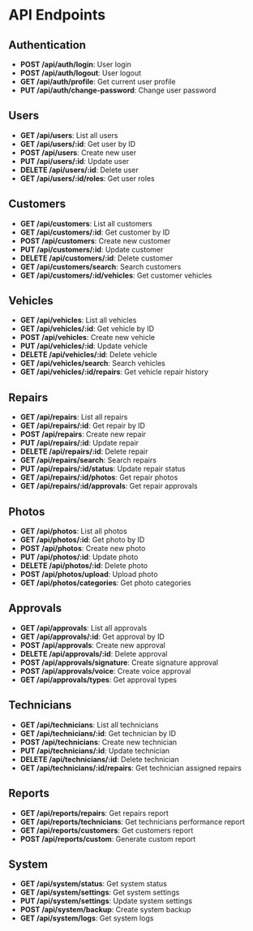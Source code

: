 # API Endpoints

## Authentication
- **POST /api/auth/login**: User login
- **POST /api/auth/logout**: User logout
- **GET /api/auth/profile**: Get current user profile
- **PUT /api/auth/change-password**: Change user password

## Users
- **GET /api/users**: List all users
- **GET /api/users/:id**: Get user by ID
- **POST /api/users**: Create new user
- **PUT /api/users/:id**: Update user
- **DELETE /api/users/:id**: Delete user
- **GET /api/users/:id/roles**: Get user roles

## Customers
- **GET /api/customers**: List all customers
- **GET /api/customers/:id**: Get customer by ID
- **POST /api/customers**: Create new customer
- **PUT /api/customers/:id**: Update customer
- **DELETE /api/customers/:id**: Delete customer
- **GET /api/customers/search**: Search customers
- **GET /api/customers/:id/vehicles**: Get customer vehicles

## Vehicles
- **GET /api/vehicles**: List all vehicles
- **GET /api/vehicles/:id**: Get vehicle by ID
- **POST /api/vehicles**: Create new vehicle
- **PUT /api/vehicles/:id**: Update vehicle
- **DELETE /api/vehicles/:id**: Delete vehicle
- **GET /api/vehicles/search**: Search vehicles
- **GET /api/vehicles/:id/repairs**: Get vehicle repair history

## Repairs
- **GET /api/repairs**: List all repairs
- **GET /api/repairs/:id**: Get repair by ID
- **POST /api/repairs**: Create new repair
- **PUT /api/repairs/:id**: Update repair
- **DELETE /api/repairs/:id**: Delete repair
- **GET /api/repairs/search**: Search repairs
- **PUT /api/repairs/:id/status**: Update repair status
- **GET /api/repairs/:id/photos**: Get repair photos
- **GET /api/repairs/:id/approvals**: Get repair approvals

## Photos
- **GET /api/photos**: List all photos
- **GET /api/photos/:id**: Get photo by ID
- **POST /api/photos**: Create new photo
- **PUT /api/photos/:id**: Update photo
- **DELETE /api/photos/:id**: Delete photo
- **POST /api/photos/upload**: Upload photo
- **GET /api/photos/categories**: Get photo categories

## Approvals
- **GET /api/approvals**: List all approvals
- **GET /api/approvals/:id**: Get approval by ID
- **POST /api/approvals**: Create new approval
- **DELETE /api/approvals/:id**: Delete approval
- **POST /api/approvals/signature**: Create signature approval
- **POST /api/approvals/voice**: Create voice approval
- **GET /api/approvals/types**: Get approval types

## Technicians
- **GET /api/technicians**: List all technicians
- **GET /api/technicians/:id**: Get technician by ID
- **POST /api/technicians**: Create new technician
- **PUT /api/technicians/:id**: Update technician
- **DELETE /api/technicians/:id**: Delete technician
- **GET /api/technicians/:id/repairs**: Get technician assigned repairs

## Reports
- **GET /api/reports/repairs**: Get repairs report
- **GET /api/reports/technicians**: Get technicians performance report
- **GET /api/reports/customers**: Get customers report
- **POST /api/reports/custom**: Generate custom report

## System
- **GET /api/system/status**: Get system status
- **GET /api/system/settings**: Get system settings
- **PUT /api/system/settings**: Update system settings
- **POST /api/system/backup**: Create system backup
- **GET /api/system/logs**: Get system logs
